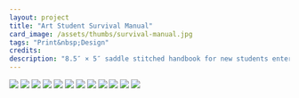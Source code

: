 ```yaml
---
layout: project
title: "Art Student Survival Manual"
card_image: /assets/thumbs/survival-manual.jpg
tags: "Print&nbsp;Design"
credits:
description: "8.5″ × 5″ saddle stitched handbook for new students entering Art & Design at Cal Poly written by existing students."
---
```


<img src="../assets/project_images/survival_manual/cover.jpg"/>
<img src="../assets/project_images/survival_manual/spread1.jpg"/>
<img src="../assets/project_images/survival_manual/spread3.jpg"/>
<img src="../assets/project_images/survival_manual/spread4.jpg"/>
<img src="../assets/project_images/survival_manual/spread5.jpg"/>
<img src="../assets/project_images/survival_manual/spread8.jpg"/>
<img src="../assets/project_images/survival_manual/spread9.jpg"/>
<img src="../assets/project_images/survival_manual/spread12.jpg"/>
<img src="../assets/project_images/survival_manual/spread13.jpg"/>
<img src="../assets/project_images/survival_manual/spread16.jpg"/>
<img src="../assets/project_images/survival_manual/spread17.jpg"/>
<img src="../assets/project_images/survival_manual/spread19.jpg"/>